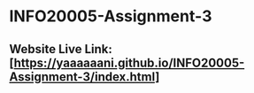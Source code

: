 # INFO20005-Assignment-3
## Website Live Link: [https://yaaaaaani.github.io/INFO20005-Assignment-3/index.html]
[https://yaaaaaani.github.io/INFO20005-Assignment-3/index.html]:https://yaaaaaani.github.io/INFO20005-Assignment-3/index.html
